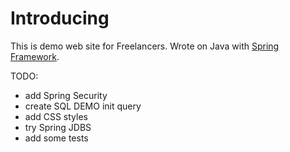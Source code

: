 Introducing
===============

This is demo web site for Freelancers.
Wrote on Java with [Spring Framework](http://spring.io).


TODO:
- add Spring Security
- create SQL DEMO init query
- add CSS styles
- try Spring JDBS
- add some tests